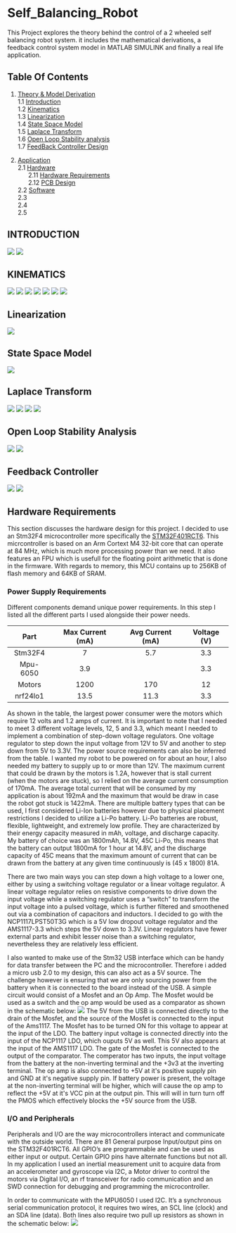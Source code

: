 # Self_Balancing_Robot
This Project explores the theory behind the control of a 2 wheeled self balancing robot system. it includes the mathematical derivations, a feedback control system model in MATLAB SIMULINK and finally a real life application. 



## Table Of Contents

1. [ Theory & Model Derivation ](#desc)  
     1.1 [Introduction](#intro)  
     1.2 [Kinematics ](#kinematics)   
     1.3 [Linearization ](#Linearization)   
     1.4 [State Space Model](#SPM)  
     1.5 [Laplace Transform](#LT)   
     1.6 [Open Loop Stability analysis](#stability)   
     1.7 [FeedBack Controller Design](#pid)   
    
2. [ Application ](#App)  
     2.1 [Hardware](#HW)<br />
&nbsp;&nbsp;&nbsp;&nbsp;&nbsp;&nbsp;2.11 [Hardware Requirements](#HWREQS)<br />
&nbsp;&nbsp;&nbsp;&nbsp;&nbsp;&nbsp;2.12 [PCB Design](#HWREQS)<br />
     2.2 [Software](#SW)  
     2.3 [](#IR)  
     2.4 [](#RegisterA)   
     2.5 [](#micro)  
     

<a name="desc"></a>
<a name="intro"></a>
##                                     INTRODUCTION  
   <img src="Images/intro_1.JPG">  
   <img src="Images/intro_2.JPG">   
   
<a name="kinematics"></a>
##                                      KINEMATICS
   <img src="Images/kinematics_1.JPG">
   <img src="Images/kinematics_2.JPG">
   <img src="Images/kinematics_3.JPG">
   <img src="Images/kinematics_4.JPG"> 
   <img src="Images/kinematics_5.JPG">
   <img src="Images/kinematics_6.JPG">
   <img src="Images/kinematics_7.JPG">
   

<a name="Linearization"></a>
##                                    Linearization  
   <img src="Images/Linearization.JPG">
   

<a name="SPM"></a>
##                                    State Space Model
   <img src="Images/SSM.JPG">
   
   
<a name="LT"></a>
##                                     Laplace Transform
   <img src="Images/LAPLACE1.JPG">
   <img src="Images/LAPLACE2.JPG">
   <img src="Images/LAPLACE3.JPG">
   <img src="Images/LT4.JPG">

   

<a name="stability"></a>
##                                    Open Loop Stability Analysis 
  
   <img src="Images/PZMAP.JPG"> 
   <img src="Images/impulse_response.JPG">
   
  
<a name="pid"></a>
##                                    Feedback Controller
   <img src="Images/PID1.JPG"> 
   <img src="Images/PID2.JPG">


<a name="App"></a>
<a name="HW"></a>
##                                   Hardware Requirements

This section discusses the hardware design for this project. I decided to use an Stm32F4 microcontroller more specifically the [STM32F401RCT6]([https://www.genome.gov/](https://www.st.com/en/microcontrollers-microprocessors/stm32f401rc.html)https://www.st.com/en/microcontrollers-microprocessors/stm32f401rc.html). This micrcontroller is based on an Arm Cortext M4 32-bit core that can operate at 84 MHz, which is much more processing power than we need. It also features an FPU which is usefull for the floating point arithmetic that is done in the firmware. With regards to memory, this MCU contains up to 256KB of flash memory and 64KB of SRAM. 
### Power Supply Requirements
Different components demand unique power requirements. In this step I listed all the different parts I used alongside their power needs.

|  Part      | Max Current (mA)   | Avg Current (mA)  | Voltage (V) | 
| :--------: | :----------------: | :---------------: | :---------: |
| Stm32F4    | 7                  | 5.7               | 3.3         |
| Mpu-6050   | 3.9                |                   | 3.3         |
| Motors     | 1200               | 170               | 12          |
| nrf24lo1   | 13.5               | 11.3              | 3.3         |

As shown in the table, the largest power consumer were the motors which require 12 volts and 1.2 amps of current. It is important to note that I needed to meet 3 different voltage levels, 12, 5 and 3.3, which meant I needed to implement a combination of step-down voltage regulators. One voltage regulator to step down the input voltage from 12V to 5V and another to step down from 5V to 3.3V. The power source requirements can also be inferred from the table. I wanted my robot to be powered on for about an hour, I also needed my battery to supply up to or more than 12V. The maximum current that could be drawn by the motors is 1.2A, however that is stall current (when the motors are stuck), so I relied on the average current consumption of 170mA. The average total current that will be consumed by my application is about 192mA and the maximum that would be draw in case the robot got stuck is 1422mA. There are multiple battery types that can be used, I first considered Li-Ion batteries however due to physical placement restrictions I decided to utilize a Li-Po battery. Li-Po batteries are robust, flexible, lightweight, and extremely low profile. They are characterized by their energy capacity measured in mAh, voltage, and discharge capacity. My battery of choice was an 1800mAh, 14.8V, 45C Li-Po, this means that the battery can output 1800mA for 1 hour at 14.8V, and the discharge capacity of 45C means that the maximum amount of current that can be drawn from the battery at any given time continuously is (45 x 1800) 81A.

There are two main ways you can step down a high voltage to a lower one, either by using a switching voltage regulator or a linear voltage regulator. A linear voltage regulator relies on resistive components to drive down the input voltage while a switching regulator uses a “switch” to transform the input voltage into a pulsed voltage, which is further filtered and smoothened out via a combination of capacitors and inductors. I decided to go with the NCP1117LPST50T3G which is a 5V low dropout voltage regulator and the AMS1117-3.3 which steps the 5V down to 3.3V. Linear regulators have fewer external parts and exhibit lesser noise than a switching regulator, nevertheless they are relatively less efficient. 

I also wanted to make use of the Stm32 USB interface which can be handy for data transfer between the PC and the microcontroller. Therefore i added a micro usb 2.0 to my design, this can also act as a 5V source. The challenge however is ensuring that we are only sourcing power from the battery when it is connected to the board instead of the USB. A simple circuit would consist of a Mosfet and an Op Amp. The Mosfet would be used as a switch and the op amp would be used as a comparator as shown in the schematic below:
<img src="Images/SBR_PS_SCHEM.JPG">
The 5V from the USB is connected directly to the drain of the Mosfet, and the source of the Mosfet is connected to the input of the Ams1117. The Mosfet has to be turned ON for this voltage to appear at the input of the LDO. The battery input voltage is connected directly into the input of the NCP1117 LDO, which ouputs 5V as well. This 5V also appears at the input of the AMS1117 LDO. The gate of the Mosfet is connected to the output of the comparator. The comperator has two inputs, the input voltage from the battery at the non-inverting terminal and the +3v3 at the inverting terminal. The op amp is also connected to +5V at it's positive supply pin and GND at it's negative supply pin. If battery power is present, the voltage at the non-inverting terminal will be higher, which will cause the op amp to reflect the +5V at it's VCC pin at the output pin. This will will in turn turn off the PMOS which effectively blocks the +5V source from the USB. 

### I/O and Peripherals
Peripherals and I/O are the way microcontrollers interact and communicate with the outside world. There are 81 General purpose Input/output pins on the STM32F401RCT6. All GPIO’s are programmable and can be used as either input or output. Certain GPIO pins have alternate functions but not all. In my application I used an inertial measurement unit to acquire data from an accelerometer and gyroscope via I2C, a Motor driver to control the motors via Digital I/O, an rf transceiver for radio communication and an SWD connection for debugging and programming the microcontroller.  

In order to communicate with the MPU6050 I used I2C. It’s a synchronous serial communication protocol, it requires two wires, an SCL line (clock) and an SDA line (data). Both lines also require two pull up resistors as shown in the schematic below:
<img src="Images/I2C_Schematic.jpg">
